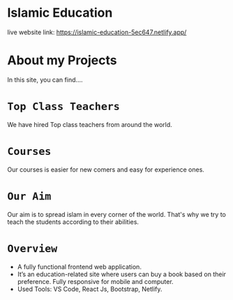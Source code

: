 # Islamic Education
live website link: https://islamic-education-5ec647.netlify.app/

# About my Projects
In this site, you can find....
# `Top Class Teachers`
We have hired Top class teachers from around the world.
# `Courses`
Our courses is easier for new comers and easy for experience ones.
# `Our Aim`
Our aim is to spread islam in every corner of the world. That's why we try to teach the students according to their abilities.
# `Overview`
* A fully functional frontend web application.
* It’s an education-related site where users can buy a book based on their preference.
Fully responsive for mobile and computer.
* Used Tools: VS Code,  React Js, Bootstrap, Netlify.
